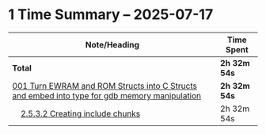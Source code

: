 # 1 Time Summary – 2025-07-17

|Note/Heading|Time Spent|
|------------|----------|
|**Total**|**2h 32m 54s**|
|[001 Turn EWRAM and ROM Structs into C Structs and embed into type for gdb memory manipulation](../../../../../../lan/tasks/2025/001%20Turn%20EWRAM%20and%20ROM%20Structs%20into%20C%20Structs%20and%20embed%20into%20type%20for%20gdb%20memory%20manipulation/001%20Turn%20EWRAM%20and%20ROM%20Structs%20into%20C%20Structs%20and%20embed%20into%20type%20for%20gdb%20memory%20manipulation.md)|**2h 32m 54s**|
|    [2.5.3.2 Creating include chunks](../../../../../../lan/tasks/2025/001%20Turn%20EWRAM%20and%20ROM%20Structs%20into%20C%20Structs%20and%20embed%20into%20type%20for%20gdb%20memory%20manipulation/001%20Turn%20EWRAM%20and%20ROM%20Structs%20into%20C%20Structs%20and%20embed%20into%20type%20for%20gdb%20memory%20manipulation.md#2532-creating-include-chunks)|2h 32m 54s|
